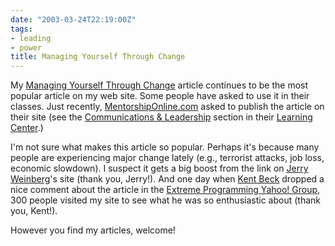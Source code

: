 ```yaml
---
date: "2003-03-24T22:19:00Z"
tags:
- leading
- power
title: Managing Yourself Through Change
---
```


<p> My <a href="/articles/managing_yourself_through_change.html">Managing Yourself Through Change</a> article continues to be the most popular article on my web site.  Some people have asked to use it in their classes.  Just recently, <a href="http://www.mentorshiponline.com">MentorshipOnline.com</a> asked to publish the article on their site (see the <a href="http://www.mentorshiponline.com/cat.list.asp?cid=19&amp;section=learning&amp;cat=artlearncat">Communications &amp; Leadership</a> section in their <a href="http://www.mentorshiponline.com/articles.learning.asp">Learning Center</a>.) </p>
<p> I'm not sure what makes this article so popular.  Perhaps it's because many people are experiencing major change lately (e.g., terrorist attacks, job loss, economic slowdown). I suspect it gets a big boost from the link on <a href="http://www.geraldmweinberg.com">Jerry Weinberg</a>'s site (thank you, Jerry!). And one day when <a href="http://www.threeriversinstitute.org/id18.htm">Kent Beck</a> dropped a nice comment about the article in the <a href="http://groups.yahoo.com/group/extremeprogramming">Extreme Programming Yahoo! Group</a>, 300 people visited my site to see what he was so enthusiastic about (thank you, Kent!). </p>
<p> However you find my articles, welcome! </p>
